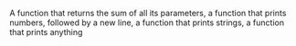 A function that returns the sum of all its parameters, a function that prints numbers, followed by a new line, a function that prints strings, a function that prints anything
